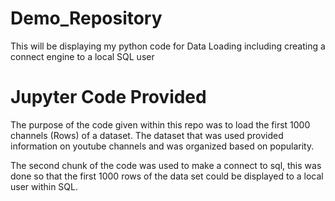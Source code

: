 # Demo_Repository
This will be displaying my python code for Data Loading including creating a connect engine to a local SQL user

# Jupyter Code Provided

The purpose of the code given within this repo was to load the first 1000 channels (Rows) of a dataset. The dataset that was used provided information on youtube channels and was organized based on popularity.

The second chunk of the code was used to make a connect to sql, this was done so that the first 1000 rows of the data set could be displayed to a local user within SQL.
